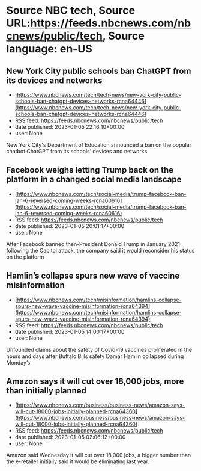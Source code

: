 # Source NBC tech, Source URL:https://feeds.nbcnews.com/nbcnews/public/tech, Source language: en-US

## New York City public schools ban ChatGPT from its devices and networks
 - [https://www.nbcnews.com/tech/tech-news/new-york-city-public-schools-ban-chatgpt-devices-networks-rcna64446](https://www.nbcnews.com/tech/tech-news/new-york-city-public-schools-ban-chatgpt-devices-networks-rcna64446)
 - RSS feed: https://feeds.nbcnews.com/nbcnews/public/tech
 - date published: 2023-01-05 22:16:10+00:00
 - user: None

New York City's Department of Education announced a ban on the popular chatbot ChatGPT from its schools’ devices and networks.

## Facebook weighs letting Trump back on the platform in a changed social media landscape
 - [https://www.nbcnews.com/tech/social-media/trump-facebook-ban-jan-6-reversed-coming-weeks-rcna60616](https://www.nbcnews.com/tech/social-media/trump-facebook-ban-jan-6-reversed-coming-weeks-rcna60616)
 - RSS feed: https://feeds.nbcnews.com/nbcnews/public/tech
 - date published: 2023-01-05 20:01:17+00:00
 - user: None

After Facebook banned then-President Donald Trump in January 2021 following the Capitol attack, the company said it would reconsider his status on the platform

## Hamlin’s collapse spurs new wave of vaccine misinformation
 - [https://www.nbcnews.com/tech/misinformation/hamlins-collapse-spurs-new-wave-vaccine-misinformation-rcna64394](https://www.nbcnews.com/tech/misinformation/hamlins-collapse-spurs-new-wave-vaccine-misinformation-rcna64394)
 - RSS feed: https://feeds.nbcnews.com/nbcnews/public/tech
 - date published: 2023-01-05 14:00:17+00:00
 - user: None

Unfounded claims about the safety of Covid-19 vaccines proliferated in the hours and days after Buffalo Bills safety Damar Hamlin collapsed during Monday’s

## Amazon says it will cut over 18,000 jobs, more than initially planned
 - [https://www.nbcnews.com/business/business-news/amazon-says-will-cut-18000-jobs-initially-planned-rcna64360](https://www.nbcnews.com/business/business-news/amazon-says-will-cut-18000-jobs-initially-planned-rcna64360)
 - RSS feed: https://feeds.nbcnews.com/nbcnews/public/tech
 - date published: 2023-01-05 02:06:12+00:00
 - user: None

Amazon said Wednesday it will cut over 18,000 jobs, a bigger number than the e-retailer initially said it would be eliminating last year.
